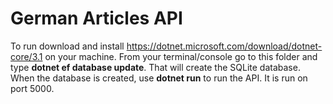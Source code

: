 # German Articles API
To run download and install https://dotnet.microsoft.com/download/dotnet-core/3.1 on your machine.
From your terminal/console go to this folder and type **dotnet ef database update**. That will create the
SQLite database.
When the database is created, use **dotnet run** to run the API. It is run on port 5000.